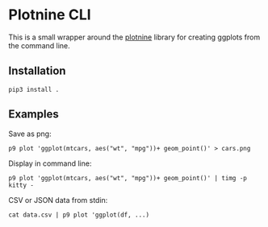 # Plotnine CLI

This is a small wrapper around the [plotnine](https://plotnine.org/) library for creating ggplots from the command line. 

## Installation

`pip3 install .`

## Examples

Save as png:

`p9 plot 'ggplot(mtcars, aes("wt", "mpg"))+ geom_point()' > cars.png`

Display in command line:

`p9 plot 'ggplot(mtcars, aes("wt", "mpg"))+ geom_point()' | timg -p kitty -`

CSV or JSON data from stdin:

`cat data.csv | p9 plot 'ggplot(df, ...)`
